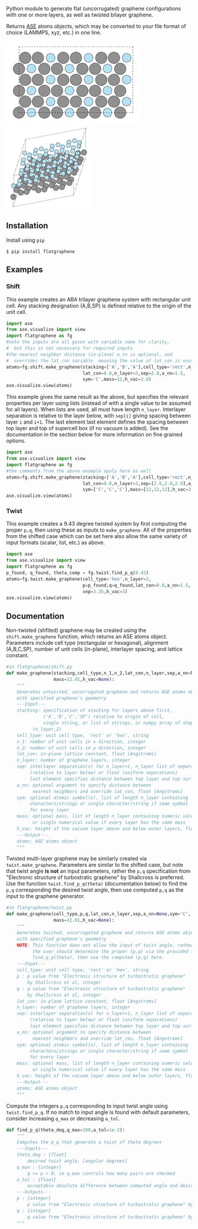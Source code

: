 
Python module to generate flat (uncorrugated) graphene configurations with one or more layers, as well as twisted bilayer graphene.

Returns [ASE](https://wiki.fysik.dtu.dk/ase/about.html) atoms objects, which may be converted to your file format of choice (LAMMPS, xyz, etc.) in one line.

![](https://github.com/Johnson-Research-Group/flat-graphene/blob/master/images/shifted_image.png?raw=true) ![](https://github.com/Johnson-Research-Group/flat-graphene/blob/master/images/twisted_image.png?raw=true)


## Installation
Install using `pip`
```
$ pip install flatgraphene
```


## Examples

### Shift
This example creates an ABA trilayer graphene system with rectangular unit cell.
Any stacking designation (A,B,SP) is defined relative to the origin of the unit cell.
```python
import ase
from ase.visualize import view
import flatgraphene as fg
#note the inputs are all given with variable name for clarity,
#  but this is not necessary for required inputs
#the nearest neighbor distance (in-plane) a_nn is optional, and
#  overrides the lat_con variable  meaning the value of lat_con is unused
atoms=fg.shift.make_graphene(stacking=['A','B','A'],cell_type='rect',n_1=3,n_2=3,
                             lat_con=0.0,n_layer=3,sep=2.0,a_nn=1.5,
                             sym='C',mass=12,h_vac=3.0)
ase.visualize.view(atoms)
```

This example gives the same result as the above, but specifies the relevant properties per layer using lists (instead of with a single value to be assumed for all layers).
When lists are used, all must have length `n_layer`.
Interlayer separation is relative to the layer below, with `sep[i]` giving spacing between layer `i` and `i+1`.
The last element last element defines the spacing between top layer and top of supercell box (if no vacuum is added).
See the documentation in the section below for more information on fine grained options.

```python
import ase
from ase.visualize import view
import flatgraphene as fg
#the comments from the above example apply here as well
atoms=fg.shift.make_graphene(stacking=['A','B','A'],cell_type='rect',n_1=3,n_2=3,
                             lat_con=0.0,n_layer=3,sep=[2.0,2.0,2.0],a_nn=1.5,
                             sym=['C','C','C'],mass=[12,12,12],h_vac=3.0)
ase.visualize.view(atoms)
```

### Twist
This example creates a 9.43 degree twisted system by first computing the proper `p,q`, then using these as inputs to `make_graphene`.
All of the properties from the shifted case which can be set here also allow the same variety of input formats (scalar, list, etc.) as above.
```python
import ase
from ase.visualize import view
import flatgraphene as fg
p_found, q_found, theta_comp = fg.twist.find_p_q(9.43)
atoms=fg.twist.make_graphene(cell_type='hex',n_layer=2,
                             p=p_found,q=q_found,lat_con=0.0,a_nn=1.5,
                             sep=3.35,h_vac=3)
ase.visualize.view(atoms)
```


## Documentation
Non-twisted (shfited) graphene may be created using the `shift.make_graphene` function, which returns an ASE atoms object.
Parameters include cell type (rectangular or hexagonal), alignment (A,B,C,SP), number of unit cells (in-plane), interlayer spacing, and lattice constant.

```python
#in flatgraphene/shift.py
def make_graphene(stacking,cell_type,n_1,n_2,lat_con,n_layer,sep,a_nn=None,sym='C',
                  mass=12.01,h_vac=None):
    """
    Generates untwisted, uncorrugated graphene and returns ASE atoms object
    with specified graphene's geometry
    ---Input---
    stacking: specification of stacking for layers above first,
              ('A','B','C','SP') relative to origin of cell, 
              single string, or list of strings, or numpy array of shape
	      (n_layer,2)
    cell_type: unit cell type, 'rect' or 'hex', string
    n_1: number of unit cells in x direction, integer
    n_2: number of unit cells in y direction, integer
    lat_con: in-plane lattice constant, float [Angstroms]
    n_layer: number of graphene layers, integer
    sep: interlayer separation(s) for n_layer>1, n_layer list of separations
         (relative to layer below) or float (uniform separations)
         last element specifies distance between top layer and top surface of box
    a_nn: optional argument to specify distance between
          nearest neighbors and override lat_con, float [Angstroms]
    sym: optional atomic symbol(s), list of length n_layer containing
         characters/strings or single character/string if same symbol
         for every layer
    mass: optional mass, list of length n_layer containing numeric values
          or single numerical value if every layer has the same mass
    h_vac: height of the vacuum layer above and below outer layers, float [Angstroms]
    ---Output---
    atoms: ASE atoms object
    """
```

Twisted multi-layer graphene may be similarly created via `twist.make_graphene`.
Parameters are similar to the shifted case, but note that twist angle **is not** an input parameters, rather the `p,q` specification from "Electronic structure of turbostratic graphene" by Shallcross is preferred.
Use the function `twist.find_p_q(theta)` (documentation below) to find the `p,q` corresponding the desired twist angle, then use computed `p,q` as the input to the graphene generator.

```python
#in flatgraphene/twist.py
def make_graphene(cell_type,p,q,lat_con,n_layer,sep,a_nn=None,sym='C',
                  mass=12.01,h_vac=None):
    """
    Generates twisted, uncorrugated graphene and returns ASE atoms object
    with specified graphene's geometry
    NOTE: This function does not allow the input of twist angle, rather
          the user should determine the proper (p,q) via the provided function
          find_q_p(theta), then use the computed (p,q) here.
    ---Input---
    cell_type: unit cell type, 'rect' or 'hex', string
    p : p value from "Electronic structure of turbostratic graphene"
        by Shallcross et al, integer 
    q : q value from "Electronic structure of turbostratic graphene"
        by Shallcross et al, integer 
    lat_con: in-plane lattice constant, float [Angstroms]
    n_layer: number of graphene layers, integer
    sep: interlayer separation(s) for n_layer>1, n_layer list of separations
         (relative to layer below) or float (uniform separations)
         last element specifies distance between top layer and top surface of box
    a_nn: optional argument to specify distance between
          nearest neighbors and override lat_con, float [Angstroms]
    sym: optional atomic symbol(s), list of length n_layer containing
         characters/strings or single character/string if same symbol
         for every layer
    mass: optional mass, list of length n_layer containing numeric values
          or single numerical value if every layer has the same mass
    h_vac: height of the vacuum layer above and below outer layers, float [Angstroms]
    ---Output---
    atoms: ASE atoms object
    """
```

Compute the integers `p,q` corresponding to input twist angle using `twist.find_p_q`.
If no match to input angle is found with default parameters, consider increasing `q_max` or decreasing `a_tol`.


```python
def find_p_q(theta_deg,q_max=100,a_tol=1e-2):
    """
    Computes the p_q that generate a twist of theta degrees
    ---Inputs---
    theta_deg : {float}
        desired twist angle, [angular degrees]
    q_max : {integer}
        q >= p > 0, so q_max controls how many pairs are checked
    a_tol : {float}
        acceptable absolute difference between computed angle and desired angle
    ---Outputs---
    p : {integer}
        p value from "Electronic structure of turbostratic graphene" by Shallcross et al
    q : {integer}
        q value from "Electronic structure of turbostratic graphene" by Shallcross et al
    """
```
